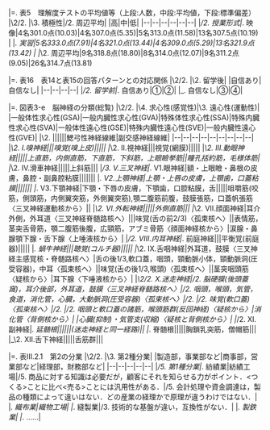 

|=. 表5　理解度テストの平均値等（上段:人数，中段:平均値，下段:標準偏差）
|\2/2. |\3. 積極性|/2. 周辺平均|
|高|中|低|
|--|--|--|--|--|--|
|_/2. 授業形式|_. 映像|4名301.0点(10.03)|4名307.0点(5.35)|5名313.0点(11.58)|13名307.5点(10.19) |
|_. 実習|5名333.0点(7.91)|4名321.0点(13.44)|4名309.0点(5.29)|13名321.9点(13.42) |
|_\2. 周辺平均|9名318.8点(18.80)|8名314.0点(12.07)|9名311.2点(9.05)|26名314.7点(13.81)



|=. 表16　表14と表15の回答パターンとの対応関係
|\2/2. |\2. 留学後|
|自信あり|自信なし|
|--|--|--|--|
|_/2. 留学前|_. 自信あり|①|②|
|_. 自信なし|③|④|


|=. 図表3-e　脳神経の分類(総覧)
|\2/2. |\4. 求心性(感覚性)|\3. 遠心性(運動性)|
|一般体性求心性(GSA)|一般内臓性求心性(GVA)|特殊体性求心性(SSA)|特殊内臓性求心性(SVA)|一般体性遠心性(GSE)|特殊内臓性遠心性(SVE)|一般内臓性遠心性(GVE)|
|\2. ||||||鰓弓性神経線維|副交感神経線維|
|--|--|--|--|--|--|--|--|--|
|_\2. Ⅰ.嗅神経|||嗅覚(嗅上皮)|||||
|_\2. Ⅱ.視神経|||視覚(網膜)|||||
|_\2. Ⅲ.動眼神経|||||上直筋，内側直筋，下直筋，下斜筋，上眼瞼挙筋||瞳孔括約筋，毛様体筋|
|_\2. Ⅳ.滑車神経|||||上斜筋|||
|_/3. Ⅴ.三叉神経|_. Ⅴ1.眼神経|額・上眼瞼・鼻根の皮膚，鼻腔・副鼻腔粘膜|||||||
|_. Ⅴ2.上顎神経|上顎・上唇の皮膚，上顎歯，口蓋粘膜|||||||
|_. Ⅴ3.下顎神経|下顎・下唇の皮膚，下顎歯，口腔粘膜，舌|||||咀嚼筋(咬筋，側頭筋，内側翼突筋，外側翼突筋),顎二腹筋前腹，鼓膜張筋，口蓋帆張筋〈三叉神経運動核から〉||
|_\2. Ⅵ.外転神経|||||外側直筋|||
|_\2. Ⅶ.顔面神経|耳介外側，外耳道〈三叉神経脊髄路核へ〉|||味覚(舌の前2/3)〈孤束核へ〉||表情筋，茎突舌骨筋，顎二腹筋後腹，広頸筋，アブミ骨筋〈顔面神経核から〉|涙腺・鼻腺顎下腺・舌下腺〈上唾液核から〉|
|_/2. Ⅷ.内耳神経|_. 前庭神経|||平衡覚(前庭器)|||||
|_. 蝸牛神経|||聴覚(コルチ器)|||||
|_\2. Ⅸ.舌咽神経|外耳道，鼓膜〈三叉神経主感覚核・脊髄路核へ〉|舌の後1/3,軟口蓋，咽頭，頸動脈小体，頸動脈洞(圧受容器)，中耳〈孤束核へ〉||味覚(舌の後1/3,喉頭)〈孤束核へ〉||茎突咽頭筋〈疑核から〉|耳下腺〈下唾液核から〉|
|_\2/2. Ⅹ.迷走神経|/2. 脳硬膜(後頭蓋窩)，耳介後部，外耳道，鼓膜〈三叉神経脊髄路核へ〉|/2. 咽頭，喉頭，気管，食道，消化管，心臓，大動脈洞(圧受容器)〈孤束核へ〉|/2. |/2. 味覚(軟口蓋)〈孤束核へ〉|/2. |/2. 咽頭と軟口蓋の諸筋，喉頭筋群(反回神経)〈疑核から〉|消化管〈背側核から〉|
|心臓(抑制)・気管支(収縮)〈疑核と背側核から〉|
|_/2. Ⅺ.副神経|_. 延髄根||||||(迷走神経と同一経路)||
|_. 脊髄根|||||胸鎖乳突筋，僧帽筋|||
|_\2. Ⅻ.舌下神経|||||舌筋群|||

|=. 表Ⅲ.2.1　第2の分業
|\2/2. |\3. 第2種分業|
|製造部，事業部など|商事部，営業部など|経理部，財務部など|
|--|--|--|--|--|
|_/5. 第1種分業|_. 紡績業|紡績工場|/5. 商品に対する知識は必要だが，顧客にそれを知らせる力がポイント．<つくる>ことに比べ<売る>ことには汎用性がある．|/5. 会計処理や資金調達は，製品の種類によって違いはない．どの産業の経理かで原理が違うわけではない．|
|_. 織布業|織物工場|
|_. 縫製業|/3. 技術的な基盤が違い，互換性がない．|
|_. 製鉄業|
|_. ……|



